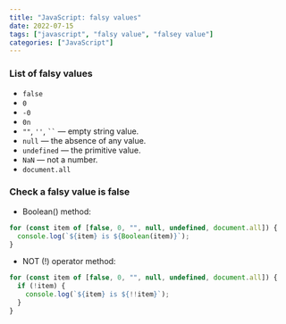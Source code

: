 ```yaml
---
title: "JavaScript: falsy values"
date: 2022-07-15
tags: ["javascript", "falsy value", "falsey value"]
categories: ["JavaScript"]
---
```


### List of falsy values

- `false`
- `0`
- `-0`
- `0n`
- `""`, `''`, ` `` ` — empty string value.
- `null` — the absence of any value.
- `undefined` — the primitive value.
- `NaN` — not a number.
- `document.all`

### Check a falsy value is false

- Boolean() method:

```javascript
for (const item of [false, 0, "", null, undefined, document.all]) {
  console.log(`${item} is ${Boolean(item)}`);
}
```

- NOT (!) operator method:

```javascript
for (const item of [false, 0, "", null, undefined, document.all]) {
  if (!item) {
    console.log(`${item} is ${!!item}`);
  }
}
```
